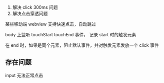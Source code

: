
1. 解决 click 300ms 问题
2. 解决点击穿透问题

某些移动端 webview 支持快速点击，自动跳过

body 上监听 touchStart touchEnd 事件， 记录 start 时的触发元素

在 end 时，如果是同个元素，阻止默认事件，并对触发元素发放一个 click 事件


## 存在问题

input 无法正常点击